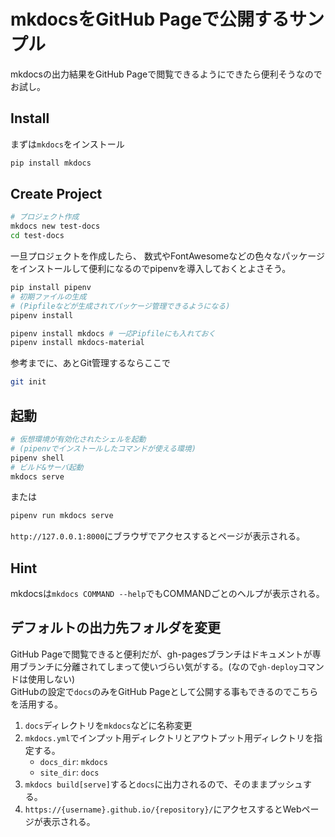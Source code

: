 mkdocsをGitHub Pageで公開するサンプル
=====================================

mkdocsの出力結果をGitHub Pageで閲覧できるようにできたら便利そうなのでお試し。

## Install

まずは`mkdocs`をインストール
```sh
pip install mkdocs
```

## Create Project

```sh
# プロジェクト作成
mkdocs new test-docs
cd test-docs
```

一旦プロジェクトを作成したら、
数式やFontAwesomeなどの色々なパッケージをインストールして便利になるのでpipenvを導入しておくとよさそう。
```sh
pip install pipenv
# 初期ファイルの生成
# (Pipfileなどが生成されてパッケージ管理できるようになる)
pipenv install

pipenv install mkdocs # 一応Pipfileにも入れておく
pipenv install mkdocs-material
```

参考までに、あとGit管理するならここで
```sh
git init
```

## 起動

```sh
# 仮想環境が有効化されたシェルを起動
# (pipenvでインストールしたコマンドが使える環境)
pipenv shell
# ビルド&サーバ起動
mkdocs serve
```
または
```sh
pipenv run mkdocs serve
```
`http://127.0.0.1:8000`にブラウザでアクセスするとページが表示される。

## Hint

mkdocsは`mkdocs COMMAND --help`でもCOMMANDごとのヘルプが表示される。


## デフォルトの出力先フォルダを変更

GitHub Pageで閲覧できると便利だが、gh-pagesブランチはドキュメントが専用ブランチに分離されてしまって使いづらい気がする。(なので`gh-deploy`コマンドは使用しない)  
GitHubの設定で`docs`のみをGitHub Pageとして公開する事もできるのでこちらを活用する。
1. `docs`ディレクトリを`mkdocs`などに名称変更
2. `mkdocs.yml`でインプット用ディレクトリとアウトプット用ディレクトリを指定する。  
   * `docs_dir`: `mkdocs`
   * `site_dir`: `docs`
3. `mkdocs build[serve]`すると`docs`に出力されるので、そのままプッシュする。
4. `https://{username}.github.io/{repository}/`にアクセスするとWebページが表示される。
